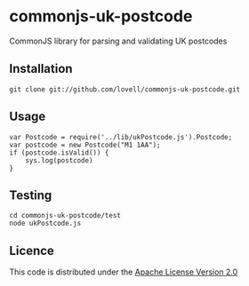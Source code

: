 # commonjs-uk-postcode

CommonJS library for parsing and validating UK postcodes

## Installation

    git clone git://github.com/lovell/commonjs-uk-postcode.git

## Usage

    var Postcode = require('../lib/ukPostcode.js').Postcode;
    var postcode = new Postcode("M1 1AA");
    if (postcode.isValid()) {
        sys.log(postcode)
    }

## Testing

    cd commonjs-uk-postcode/test
    node ukPostcode.js

## Licence

This code is distributed under the
[Apache License Version 2.0](http://www.apache.org/licenses/LICENSE-2.0.html)

